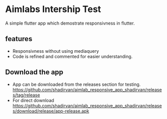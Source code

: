 # Aimlabs Intership Test

A simple flutter app which demostrate responsivness in flutter.

## features
- Responsivness without using mediaquery
- Code is refined and commented for easier understanding.

## Download the app
- App can be downloaded from the releases section for testing.
  https://github.com/shadirvan/aimlab_responsive_app_shadirvan/releases/tag/release
- For direct download
  https://github.com/shadirvan/aimlab_responsive_app_shadirvan/releases/download/release/app-release.apk
